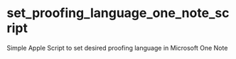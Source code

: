 # set_proofing_language_one_note_script
Simple Apple Script to set desired proofing language in Microsoft One Note
